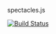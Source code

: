 spectacles.js

[![Build Status](https://travis-ci.org/spec-tacles/spectacles.js.svg?branch=master)](https://travis-ci.org/spec-tacles/spectacles.js)

